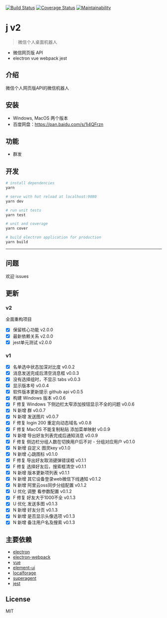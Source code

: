 
[![Build Status](https://travis-ci.org/joehecn/j.svg?branch=master)](https://travis-ci.org/joehecn/j)
[![Coverage Status](https://coveralls.io/repos/github/joehecn/j/badge.svg?branch=master)](https://coveralls.io/github/joehecn/j?branch=master)
[![Maintainability](https://api.codeclimate.com/v1/badges/ab2abfd34d8cd46a074c/maintainability)](https://codeclimate.com/github/joehecn/j/maintainability)

# j v2
> 微信个人桌面机器人
- 微信网页版 API
- electron vue webpack jest

## 介绍
微信个人网页版API的微信机器人
## 安装
- Windows, MacOS 两个版本
- 百度网盘：https://pan.baidu.com/s/1i4QFrzn
## 功能
- 群发
## 开发
``` bash
# install dependencies
yarn

# serve with hot reload at localhost:9080
yarn dev

# run unit tests
yarn test

# unit and coverage
yarn cover

# build electron application for production
yarn build
```

---

## 问题
欢迎 issues

## 更新
### v2
全面重构项目

- [x] 保留核心功能 v2.0.0
- [x] 最新依赖关系 v2.0.0
- [x] jest单元测试 v2.0.0

### v1
- [x] 名单选中状态加深对比度 v0.0.2
- [x] 消息发送完成后清空消息框 v0.0.3
- [x] 没有选择组时，不显示 tabs v0.0.3
- [x] 显示版本号 v0.0.4
- [x] 软件版本更新提示 github api v0.0.5
- [x] 构建 Windows 版本 v0.0.6
- [x] F 修复 Windows 下侧边栏太窄添加按钮显示不全的问题 v0.0.6
- [x] N 新增 群 v0.0.7
- [x] N 新增 发送图片 v0.0.7
- [x] F 修复 login 200 重定向动态域名 v0.0.8
- [x] F 修复 MacOS 不能复制粘贴 添加菜单映射 v0.0.9
- [x] N 新增 导出好友列表完成后通知消息 v0.0.9
- [x] F 修复 侧边栏分组人数在切换用户后不对 - 分组对应用户 v0.1.0
- [x] N 新增 自定义 图灵key v0.1.0
- [x] N 新增 心跳图标 v0.1.0
- [x] F 修复 导出好友取消键弹错误框 v0.1.1
- [x] F 修复 选择好友后，搜索框清空 v0.1.1
- [x] N 新增 版本更新项列表 v0.1.1
- [x] N 新增 其它设备登录web微信下线通知 v0.1.2
- [x] N 新增 阿里云oss同步分组配置 v0.1.2
- [x] U 优化 调整 看参数配置 v0.1.2
- [x] F 修复 好友大于1000不全 v0.1.3
- [x] U 优化 发送多图 v0.1.3
- [x] N 新增 好友分页 v0.1.3
- [x] N 新增 是否显示头像选项 v0.1.3
- [x] N 新增 备注用户名及搜索 v0.1.3

## 主要依赖
- [electron](https://github.com/electron/electron)
- [electron-webpack](https://github.com/electron-userland/electron-webpack)
- [vue](https://github.com/vuejs/vue)
- [element-ui](https://github.com/ElemeFE/element)
- [localforage](https://github.com/localForage/localForage)
- [superagent](https://github.com/visionmedia/superagent)
- [jest](https://github.com/facebook/jest)

## License
MIT

